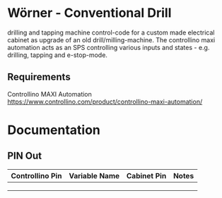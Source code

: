 # Wörner - Conventional Drill 
drilling and tapping machine control-code for a custom made electrical cabinet as upgrade of an old drill/milling-machine.
The controllino maxi automation acts as an SPS controlling various inputs and states - e.g. drilling, tapping and e-stop-mode.

## Requirements
Controllino MAXI Automation https://www.controllino.com/product/controllino-maxi-automation/

# Documentation

## PIN Out
| Controllino Pin | Variable Name |  Cabinet Pin | Notes |   
|---|---|---|---|
|   |   |   |   |
|   |   |   |   |
|   |   |   |   |
